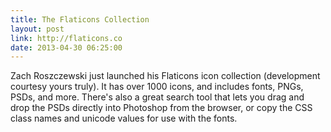 ```yaml
---
title: The Flaticons Collection
layout: post
link: http://flaticons.co
date: 2013-04-30 06:25:00
---
```


Zach Roszczewski just launched his Flaticons icon collection (development courtesy yours truly). It has over 1000 icons, and includes fonts, PNGs, PSDs, and more. There's also a great search tool that lets you drag and drop the PSDs directly into Photoshop from the browser, or copy the CSS class names and unicode values for use with the fonts.